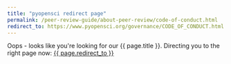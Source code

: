 ```yaml
---
title: "pyopensci redirect page"
permalink: /peer-review-guide/about-peer-review/code-of-conduct.html
redirect_to: https://www.pyopensci.org/governance/CODE_OF_CONDUCT.html
---
```


Oops - looks like you're looking for our {{ page.title }}. Directing you
to the right page now: <a href="{{ page.redirect_to }}"> {{ page.redirect_to }} </a>
